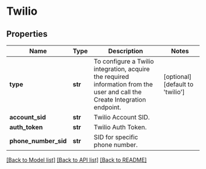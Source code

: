 # Twilio

## Properties
Name | Type | Description | Notes
------------ | ------------- | ------------- | -------------
**type** | **str** | To configure a Twilio integration, acquire the required information from the user and call the Create Integration endpoint.  | [optional] [default to 'twilio']
**account_sid** | **str** | Twilio Account SID. | 
**auth_token** | **str** | Twilio Auth Token. | 
**phone_number_sid** | **str** | SID for specific phone number. | 

[[Back to Model list]](../README.md#documentation-for-models) [[Back to API list]](../README.md#documentation-for-api-endpoints) [[Back to README]](../README.md)


